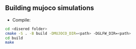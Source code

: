 ## Building mujoco simulations

* Compile:
```bash
cd <disered folder>
cmake -S . -B build -DMUJOCO_DIR=<path> -DGLFW_DIR=<path>
cd build
make
```
